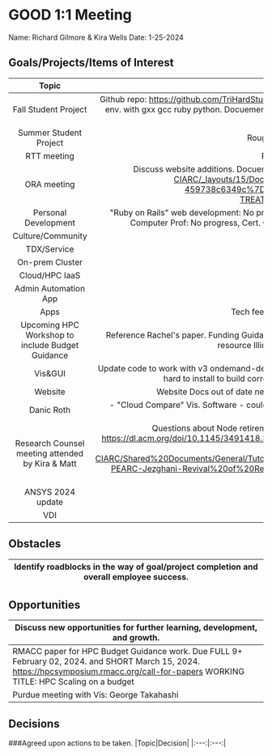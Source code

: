 # GOOD 1:1 Meeting 
Name: Richard Gilmore & Kira Wells
Date: 1-25-2024
## Goals/Projects/Items of Interest 
|Topic|Update|
|:---:|:---:|
|Fall Student Project | Github repo: https://github.com/TriHardStudios/F23_CSM_Gilmore. Need to integrate CS OOD Apps into new version. Building a dev env. with gxx gcc ruby python. Docuemented python env. that was used, and need to pass on to *Mike* for feedback. Draft Budget Request with Abstacted.
|Summer Student Project| Rough outline complete. Need to port into Powerpoint.
|RTT meeting | Review notes, and next steps? meet with ORA?
| ORA meeting | Discuss website additions. Docuements and FAQ. Rate sheet. https://mines0.sharepoint.com/:w:/r/sites/GRP-ITS-CIARC/_layouts/15/Doc2.aspx?action=edit&sourcedoc=%7B20b0c5da-729e-48fc-8973-459738c6349c%7D&wdOrigin=TEAMS-MAGLEV.teamsSdk_ns.rwc&wdExp=TEAMS-TREATMENT&wdhostclicktime=1705008682744&web=1
|Personal Development|"Ruby on Rails" web development: No progress. "Unity Teaching BETA trainning:" Moving in to student material. Agile videos & Computer Prof: No progress, Cert. Cloud, ML Cert, etc. On Week 13 of 13 total. -- need to schedule week for exam
|Culture/Community| 
|TDX/Service| 
|On-prem Cluster|
|Cloud/HPC IaaS| 
|Admin Automation App|
|Apps| Tech fee proposal for Sci-Vis: Mintry, discuss more in January
|Upcoming HPC Workshop to include Budget Guidance| Reference Rachel's paper. Funding Guidance example - from grant agencies. Review Workshop notes. Run example on ACCESS resource Illionis NCSA - Delta Machine - GPU and AMD-cpu version.
|Vis&GUI| Update code to work with v3 ondemand-dev. Look into v3.1 "my projects" which replaces "my templates". Ruby support for 3.0.6 is hard to install to build correct dev. dashboard environment. complete by Apr? See Student project.
|Website| Website Docs out of date need to update after workshop. See above. Also update SciVis offering. ~~~
|Danic Roth | - "Cloud Compare" Vis. Software - could be installed on Wendian. Meeting may happen next year. UPS mio - compute nodes, special partition setup?
|Research Counsel meeting attended by Kira & Matt| Questions about Node retirement on Mio. How to buy the next round of expansions? vs moving to OpEX. https://dl.acm.org/doi/10.1145/3491418.3530767 Also on our MS Team channel, https://mines0.sharepoint.com/:b:/r/sites/GRP-ITS-CIARC/Shared%20Documents/General/Tutorials%20and%20Class%20sessions/PEARC/PEARC%202022/HPC%20Business/2022-PEARC-Jezghani-Revival%20of%20Research%20Computing%20and%20Launch%20of%20New%20Cost%20Model.pdf?csf=1&web=1&e=cJZCws
|ANSYS 2024 update| OOD - app update and push!
| VDI | specs for ANSYS
## Obstacles
|Identify roadblocks in the way of goal/project completion and overall employee success.|
|---|

## Opportunities 
|Discuss new opportunities for further learning, development, and growth.|
|---|
|RMACC paper for HPC Budget Guidance work. Due FULL 9+ February 02, 2024. and SHORT March 15, 2024. https://hpcsymposium.rmacc.org/call-for-papers WORKING TITLE: HPC Scaling on a budget
|Purdue meeting with Vis: George Takahashi | Review notes and next steps? What can we offer at Mines?
## Decisions
###Agreed upon actions to be taken.
|Topic|Decision|
|:---:|:---:|
